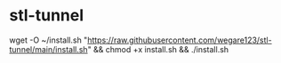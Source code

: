 # stl-tunnel
wget -O ~/install.sh "https://raw.githubusercontent.com/wegare123/stl-tunnel/main/install.sh" && chmod +x install.sh && ./install.sh
